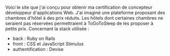 Voici le site que j'ai conçu pour obtenir ma certification de concepteur développeur d'applications Web.
J'ai imaginé une plateforme proposant des chambres d'hôtel à des prix réduits. Les hôtels dont certaines chambres ne seraient pas réservées permettraient à ToGoToSleep de les proposer à petits prix.
Concernant la stack utilisée : 
- back : Ruby on Rails
- front : CSS et JavaScript Stimulus
- authentification : Devise
